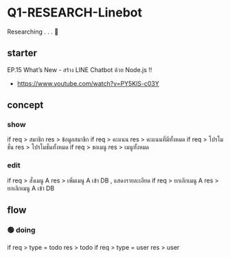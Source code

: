 # Q1-RESEARCH-Linebot
Researching . . . 🧪

## starter
EP.15 What’s New - สร้าง LINE Chatbot ด้วย Node.js !!
- https://www.youtube.com/watch?v=PY5KlS-c03Y

## concept
### show
<!-- xxxxxxxxxx xxxxxxxxxx xxxxxxxxxx -->
if
    req > สมาชิก 
    res > ข้อมูลสมาชิก
if
    req > คะแนน
    res > คะแนนที่มีทั้งหมด
if
    req > โปรโมชั่น
    res > โปรโมชั่นทั้งหมด
if
    req > ขอเมนู
    res > เมนูทั้งหมด
<!-- xxxxxxxxxx xxxxxxxxxx xxxxxxxxxx -->
### edit
<!-- xxxxxxxxxx xxxxxxxxxx xxxxxxxxxx -->
if
    req > สั่งเมนู A
    res > เพิ่มเมนู A เข้า DB , แสดงรายละเอียด
if
    req > ยกเลิกเมนู A
    res > ยกเลิกเมนู A เข้า DB
<!-- xxxxxxxxxx xxxxxxxxxx xxxxxxxxxx -->



## flow
### 🟢 doing 
if
    req > type = todo 
    res > todo
if
    req > type = user
    res > user
